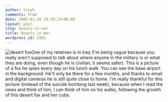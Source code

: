 ```yaml
---
author: troyh
comments: true
date: 2005-01-28 19:39:33+00:00
layout: post
slug: beauty-in-war
title: Beauty in War
wordpress_id: 2981
---
```


![desert fox](http://troyandgay.com/pix/desertfox.jpg)One of my relatives is in Iraq (I'm being vague because you really aren't supposed to talk about where anyone in the military is or what they are doing, even though he is civilian, it seems safer).  This is a picture of a fox he spies every day on his lunch walk.  You can see the base airport in the background.  He'll only be there for a few months, and thanks to email and digital cameras he is still quite close to home.  I'm really thankful for this picture (instead of the suicide bombing last week), because when I read the news and think of him, I can think of him on his walks, following the growth of this desert fox and her cubs. 
